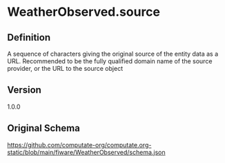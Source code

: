 # WeatherObserved.source

## Definition
A sequence of characters giving the original source of the entity data as a URL. Recommended to be the fully qualified domain name of the source provider, or the URL to the source object

## Version
1.0.0

## Original Schema
https://github.com/computate-org/computate.org-static/blob/main/fiware/WeatherObserved/schema.json
